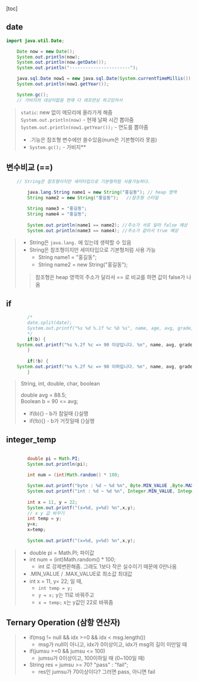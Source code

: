 [toc]

## date

```java
import java.util.Date;

	Date now = new Date();
	System.out.println(now);
	System.out.println(now.getDate());
	System.out.println("-----------------------");

	java.sql.Date now1 = new java.sql.Date(System.currentTimeMillis());
	System.out.println(now1.getYear());	

	System.gc();
	// 가비지의 대상이없음 현재 다 레프런싱 하고있어서
```

> `static`: new 없이 메모리에 올라가게 해줌<br>`System.out.println(now)` - 현재 날짜 시간 뽑아줌<br>`System.out.println(now1.getYear());` - 연도를 뽑아줌
>
> - .기능은 참조형 변수에만 쓸수있음(num은 기본형이라 못씀)
> - `System.gc();` - 가비지**

## 변수비교 (==)

```java
	// String은 참조형이지만 세미타입으로 기본형처럼 사용가능하다.
		
		java.lang.String name1 = new String("홍길동");	// heap 영역
		String name2 = new String("홍길동");	//참조형 스타일

		String name3 = "홍길동"; 
		String name4 = "홍길동";
		
		System.out.println(name1 == name2); //주소가 서로 달라 false 예상
		System.out.println(name3 == name4); //주소가 같아서 true 예상
```

> - String은 `java.lang.` 에 있는데 생략할 수 있음
> - String은 참조형이지만 세미타입으로 기본형처럼 사용 가능
>   - String name1 = "홍길동";
>   - String name2 = new String("홍길동");
>
> > 참조형은  heap 영역의 주소가 달라서 == 로 비교를 하면 값이 false가 나옴<br>

## if

```java
		/*
		date.split(date);
		System.out.printf("%s %d %.1f %c %b %s", name, age, avg, grade, b, date);
		*/
		if(b) {
	System.out.printf("%s %.2f %c => 90 이상입니다. %n", name, avg, grade);
		}
		
		if(!b) {
	System.out.printf("%s %.2f %c => 90 이하입니다. %n", name, avg, grade);
		}
```

> String, int, double, char, boolean<br>
>
> double avg = 88.5;<br>
> Boolean b = 90 <= avg;<br>
>
> - if(b){} - b가 참일때 {}실행
> - if(!b){} - b가 거짓일때 {}실행

## integer_temp

```java

		double pi = Math.PI;
		System.out.println(pi);
		
		int num = (int)Math.random() * 100; 

		System.out.printf("byte : %d ~ %d %n", Byte.MIN_VALUE ,Byte.MAX_VALUE );
		System.out.printf("int : %d ~ %d %n", Integer.MIN_VALUE, Integer.MAX_VALUE);
		
		int x = 11, y = 22;
		System.out.printf("(x=%d, y=%d) %n",x,y);
		// x y 값 바꾸기
		int temp = y;
		y=x;
		x=temp;
		
		System.out.printf("(x=%d, y=%d) %n",x,y);
```

> - double pi = Math.PI; 파이값
> - int num = (int)Math.random() * 100;
>   - int 로 강제변환해줌. 그래도 1보다 작은 실수이기 때문에 0만나옴
> - .MIN_VALUE / .MAX_VALUE로 최소값 최대값
> - int x = 11, y= 22; 일 때,
>   - `int temp = y;`
>   -  `y = x;` y는 11로 바꿔주고 
>   -  `x = temp;` x는 y값인 22로 바꿔줌

## Ternary Operation (삼항 연산자)

> - if(msg != null && idx >=0 && idx < msg.length())
>   - msg가 null이 아니고, idx가 0이상이고, idx가 msg의 길이 미만일 때
> - if(jumsu >=0 && jumsu <= 100)
>   - jumsu가 0이상이고, 100이하일 때 (0~100일 때)
> - String res = jumsu >= 70? "pass" : "fail";
>   - res인 jumsu가 70이상이다? 그러면 pass, 아니면 fail